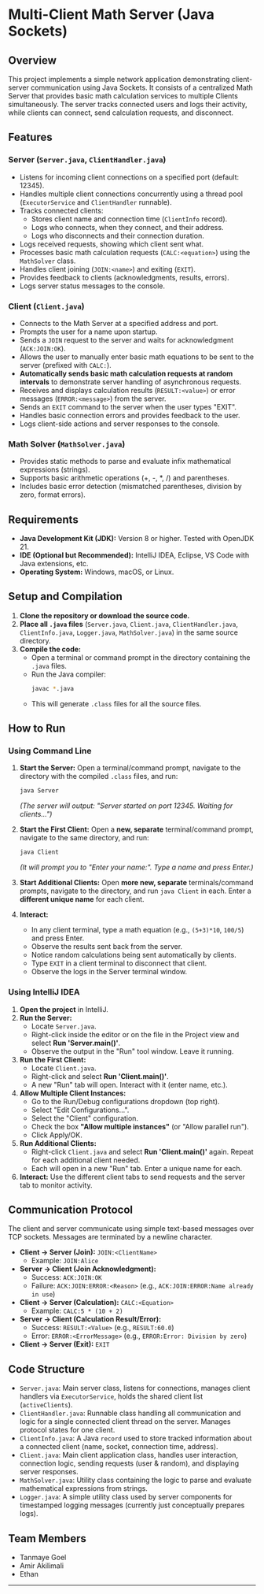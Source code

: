 # Multi-Client Math Server (Java Sockets)

## Overview

This project implements a simple network application demonstrating client-server communication using Java Sockets. It consists of a centralized Math Server that provides basic math calculation services to multiple Clients simultaneously. 
The server tracks connected users and logs their activity, while clients can connect, send calculation requests, and disconnect.

## Features

### Server (`Server.java`, `ClientHandler.java`)

*   Listens for incoming client connections on a specified port (default: 12345).
*   Handles multiple client connections concurrently using a thread pool (`ExecutorService` and `ClientHandler` runnable).
*   Tracks connected clients:
    *   Stores client name and connection time (`ClientInfo` record).
    *   Logs who connects, when they connect, and their address.
    *   Logs who disconnects and their connection duration.
*   Logs received requests, showing which client sent what.
*   Processes basic math calculation requests (`CALC:<equation>`) using the `MathSolver` class.
*   Handles client joining (`JOIN:<name>`) and exiting (`EXIT`).
*   Provides feedback to clients (acknowledgments, results, errors).
*   Logs server status messages to the console.

### Client (`Client.java`)

*   Connects to the Math Server at a specified address and port.
*   Prompts the user for a name upon startup.
*   Sends a `JOIN` request to the server and waits for acknowledgment (`ACK:JOIN:OK`).
*   Allows the user to manually enter basic math equations to be sent to the server (prefixed with `CALC:`).
*   **Automatically sends basic math calculation requests at random intervals** to demonstrate server handling of asynchronous requests.
*   Receives and displays calculation results (`RESULT:<value>`) or error messages (`ERROR:<message>`) from the server.
*   Sends an `EXIT` command to the server when the user types "EXIT".
*   Handles basic connection errors and provides feedback to the user.
*   Logs client-side actions and server responses to the console.

### Math Solver (`MathSolver.java`)

*   Provides static methods to parse and evaluate infix mathematical expressions (strings).
*   Supports basic arithmetic operations (+, -, \*, /) and parentheses.
*   Includes basic error detection (mismatched parentheses, division by zero, format errors).

## Requirements

*   **Java Development Kit (JDK):** Version 8 or higher. Tested with OpenJDK 21.
*   **IDE (Optional but Recommended):** IntelliJ IDEA, Eclipse, VS Code with Java extensions, etc.
*   **Operating System:** Windows, macOS, or Linux.

## Setup and Compilation

1.  **Clone the repository or download the source code.**
2.  **Place all `.java` files** (`Server.java`, `Client.java`, `ClientHandler.java`, `ClientInfo.java`, `Logger.java`, `MathSolver.java`) in the same source directory.
3.  **Compile the code:**
    *   Open a terminal or command prompt in the directory containing the `.java` files.
    *   Run the Java compiler:
        ```bash
        javac *.java
        ```
    *   This will generate `.class` files for all the source files.

## How to Run

### Using Command Line

1.  **Start the Server:** Open a terminal/command prompt, navigate to the directory with the compiled `.class` files, and run:
    ```bash
    java Server
    ```
    *(The server will output: "Server started on port 12345. Waiting for clients...")*

2.  **Start the First Client:** Open a **new, separate** terminal/command prompt, navigate to the same directory, and run:
    ```bash
    java Client
    ```
    *(It will prompt you to "Enter your name:". Type a name and press Enter.)*

3.  **Start Additional Clients:** Open **more new, separate** terminals/command prompts, navigate to the directory, and run `java Client` in each. Enter a **different unique name** for each client.

4.  **Interact:**
    *   In any client terminal, type a math equation (e.g., `(5+3)*10`, `100/5`) and press Enter.
    *   Observe the results sent back from the server.
    *   Notice random calculations being sent automatically by clients.
    *   Type `EXIT` in a client terminal to disconnect that client.
    *   Observe the logs in the Server terminal window.

### Using IntelliJ IDEA

1.  **Open the project** in IntelliJ.
2.  **Run the Server:**
    *   Locate `Server.java`.
    *   Right-click inside the editor or on the file in the Project view and select **Run 'Server.main()'**.
    *   Observe the output in the "Run" tool window. Leave it running.
3.  **Run the First Client:**
    *   Locate `Client.java`.
    *   Right-click and select **Run 'Client.main()'**.
    *   A new "Run" tab will open. Interact with it (enter name, etc.).
4.  **Allow Multiple Client Instances:**
    *   Go to the Run/Debug configurations dropdown (top right).
    *   Select "Edit Configurations...".
    *   Select the "Client" configuration.
    *   Check the box **"Allow multiple instances"** (or "Allow parallel run").
    *   Click Apply/OK.
5.  **Run Additional Clients:**
    *   Right-click `Client.java` and select **Run 'Client.main()'** again. Repeat for each additional client needed.
    *   Each will open in a new "Run" tab. Enter a unique name for each.
6.  **Interact:** Use the different client tabs to send requests and the server tab to monitor activity.

## Communication Protocol

The client and server communicate using simple text-based messages over TCP sockets. Messages are terminated by a newline character.

*   **Client -> Server (Join):** `JOIN:<ClientName>`
    *   Example: `JOIN:Alice`
*   **Server -> Client (Join Acknowledgment):**
    *   Success: `ACK:JOIN:OK`
    *   Failure: `ACK:JOIN:ERROR:<Reason>` (e.g., `ACK:JOIN:ERROR:Name already in use`)
*   **Client -> Server (Calculation):** `CALC:<Equation>`
    *   Example: `CALC:5 * (10 + 2)`
*   **Server -> Client (Calculation Result/Error):**
    *   Success: `RESULT:<Value>` (e.g., `RESULT:60.0`)
    *   Error: `ERROR:<ErrorMessage>` (e.g., `ERROR:Error: Division by zero`)
*   **Client -> Server (Exit):** `EXIT`

## Code Structure

*   `Server.java`: Main server class, listens for connections, manages client handlers via `ExecutorService`, holds the shared client list (`activeClients`).
*   `ClientHandler.java`: Runnable class handling all communication and logic for a single connected client thread on the server. Manages protocol states for one client.
*   `ClientInfo.java`: A Java `record` used to store tracked information about a connected client (name, socket, connection time, address).
*   `Client.java`: Main client application class, handles user interaction, connection logic, sending requests (user & random), and displaying server responses.
*   `MathSolver.java`: Utility class containing the logic to parse and evaluate mathematical expressions from strings.
*   `Logger.java`: A simple utility class used by server components for timestamped logging messages (currently just conceptually prepares logs).

## Team Members

*   Tanmaye Goel
*   Amir Akilimali
*   Ethan 

---
